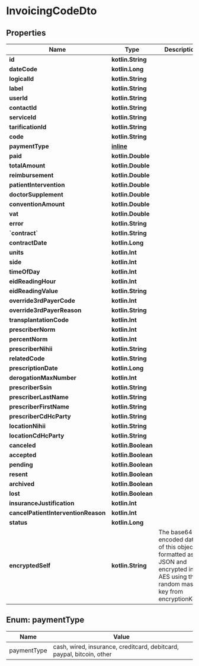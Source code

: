 
# InvoicingCodeDto

## Properties
Name | Type | Description | Notes
------------ | ------------- | ------------- | -------------
**id** | **kotlin.String** |  |  [optional]
**dateCode** | **kotlin.Long** |  |  [optional]
**logicalId** | **kotlin.String** |  |  [optional]
**label** | **kotlin.String** |  |  [optional]
**userId** | **kotlin.String** |  |  [optional]
**contactId** | **kotlin.String** |  |  [optional]
**serviceId** | **kotlin.String** |  |  [optional]
**tarificationId** | **kotlin.String** |  |  [optional]
**code** | **kotlin.String** |  |  [optional]
**paymentType** | [**inline**](#PaymentTypeEnum) |  |  [optional]
**paid** | **kotlin.Double** |  |  [optional]
**totalAmount** | **kotlin.Double** |  |  [optional]
**reimbursement** | **kotlin.Double** |  |  [optional]
**patientIntervention** | **kotlin.Double** |  |  [optional]
**doctorSupplement** | **kotlin.Double** |  |  [optional]
**conventionAmount** | **kotlin.Double** |  |  [optional]
**vat** | **kotlin.Double** |  |  [optional]
**error** | **kotlin.String** |  |  [optional]
**&#x60;contract&#x60;** | **kotlin.String** |  |  [optional]
**contractDate** | **kotlin.Long** |  |  [optional]
**units** | **kotlin.Int** |  |  [optional]
**side** | **kotlin.Int** |  |  [optional]
**timeOfDay** | **kotlin.Int** |  |  [optional]
**eidReadingHour** | **kotlin.Int** |  |  [optional]
**eidReadingValue** | **kotlin.String** |  |  [optional]
**override3rdPayerCode** | **kotlin.Int** |  |  [optional]
**override3rdPayerReason** | **kotlin.String** |  |  [optional]
**transplantationCode** | **kotlin.Int** |  |  [optional]
**prescriberNorm** | **kotlin.Int** |  |  [optional]
**percentNorm** | **kotlin.Int** |  |  [optional]
**prescriberNihii** | **kotlin.String** |  |  [optional]
**relatedCode** | **kotlin.String** |  |  [optional]
**prescriptionDate** | **kotlin.Long** |  |  [optional]
**derogationMaxNumber** | **kotlin.Int** |  |  [optional]
**prescriberSsin** | **kotlin.String** |  |  [optional]
**prescriberLastName** | **kotlin.String** |  |  [optional]
**prescriberFirstName** | **kotlin.String** |  |  [optional]
**prescriberCdHcParty** | **kotlin.String** |  |  [optional]
**locationNihii** | **kotlin.String** |  |  [optional]
**locationCdHcParty** | **kotlin.String** |  |  [optional]
**canceled** | **kotlin.Boolean** |  |  [optional]
**accepted** | **kotlin.Boolean** |  |  [optional]
**pending** | **kotlin.Boolean** |  |  [optional]
**resent** | **kotlin.Boolean** |  |  [optional]
**archived** | **kotlin.Boolean** |  |  [optional]
**lost** | **kotlin.Boolean** |  |  [optional]
**insuranceJustification** | **kotlin.Int** |  |  [optional]
**cancelPatientInterventionReason** | **kotlin.Int** |  |  [optional]
**status** | **kotlin.Long** |  |  [optional]
**encryptedSelf** | **kotlin.String** | The base64 encoded data of this object, formatted as JSON and encrypted in AES using the random master key from encryptionKeys. |  [optional]


<a name="PaymentTypeEnum"></a>
## Enum: paymentType
Name | Value
---- | -----
paymentType | cash, wired, insurance, creditcard, debitcard, paypal, bitcoin, other



